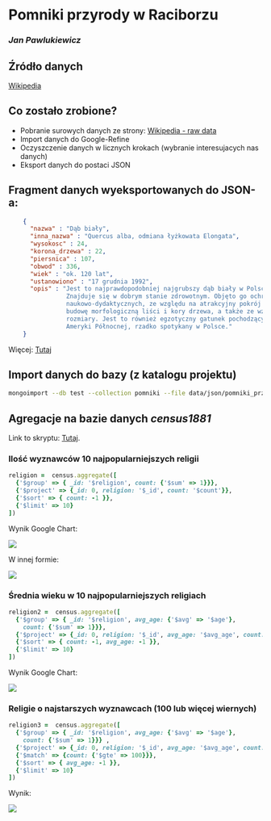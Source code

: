 # Pomniki przyrody w Raciborzu

### *Jan Pawlukiewicz*

## Źródło danych
[Wikipedia](http://pl.wikipedia.org/wiki/Pomniki_przyrody_w_Raciborzu)

## Co zostało zrobione?

* Pobranie surowych danych ze strony: [Wikipedia - raw data](http://pl.wikipedia.org/w/index.php?title=Pomniki_przyrody_w_Raciborzu&action=edit&section=1)
* Import danych do Google-Refine
* Oczyszczenie danych w licznych krokach (wybranie interesujacych nas danych)
* Eksport danych do postaci JSON 


## Fragment danych wyeksportowanych do JSON-a:
```json
    {
      "nazwa" : "Dąb biały",
      "inna_nazwa" : "Quercus alba, odmiana łyżkowata Elongata",
      "wysokosc" : 24,
      "korona_drzewa" : 22,
      "piersnica" : 107,
      "obwod" : 336,
      "wiek" : "ok. 120 lat",
      "ustanowiono" : "17 grudnia 1992",
      "opis" : "Jest to najprawdopodobniej najgrubszy dąb biały w Polsce. 
                Znajduje się w dobrym stanie zdrowotnym. Objęto go ochroną w celach 
                naukowo-dydaktycznych, ze względu na atrakcyjny pokrój drzewa oraz 
                budowę morfologiczną liści i kory drzewa, a także ze względu na pokaźne 
                rozmiary. Jest to również egzotyczny gatunek pochodzący z 
                Ameryki Północnej, rzadko spotykany w Polsce."
    }
```
Więcej: [Tutaj](/data/json/pomniki_przyrody_w_raciborzu.json)


## Import danych do bazy (z katalogu projektu)
```bash
mongoimport --db test --collection pomniki --file data/json/pomniki_przyrody_w_raciborzu.json
```

## Agregacje na bazie danych *census1881*

Link to skryptu: [Tutaj](/scripts/ruby/jpawlukiewicz.rb).

### Ilość wyznawców 10 najpopularniejszych religii

```ruby
religion =  census.aggregate([ 
  {'$group' => { _id: '$religion', count: {'$sum' => 1}}},
  {'$project' => {_id: 0, religion: '$_id', count: '$count'}},
  {'$sort' => { count: -1 }},
  {'$limit' => 10}
])
```

Wynik Google Chart:

![](https://raw.github.com/joshuaBE/data-refine/master/images/jpawlukiewicz/chart1.png)


W innej formie:

![](https://raw.github.com/joshuaBE/data-refine/master/images/jpawlukiewicz/chart2.png)


### Średnia wieku w 10 najpopularniejszych religiach

```ruby
religion2 =  census.aggregate([ 
  {'$group' => { _id: '$religion', avg_age: {'$avg' => '$age'}, 
    count: {'$sum' => 1}}},
  {'$project' => {_id: 0, religion: '$_id', avg_age: '$avg_age', count: '$count'}},
  {'$sort' => { count: -1, avg_age: -1 }},
  {'$limit' => 10}
])
```

Wynik Google Chart:

![](https://raw.github.com/joshuaBE/data-refine/master/images/jpawlukiewicz/chart3.png)


### Religie o najstarszych wyznawcach (100 lub więcej wiernych)

```ruby
religion3 =  census.aggregate([ 
  {'$group' => { _id: '$religion', avg_age: {'$avg' => '$age'}, 
    count: {'$sum' => 1}}} ,
  {'$project' => {_id: 0, religion: '$_id', avg_age: '$avg_age', count: '$count'}},
  {'$match' => {count: {'$gte' => 100}}},
  {'$sort' => { avg_age: -1 }},
  {'$limit' => 10}
])
```

Wynik:

![](https://raw.github.com/joshuaBE/data-refine/master/images/jpawlukiewicz/chart4.png)

